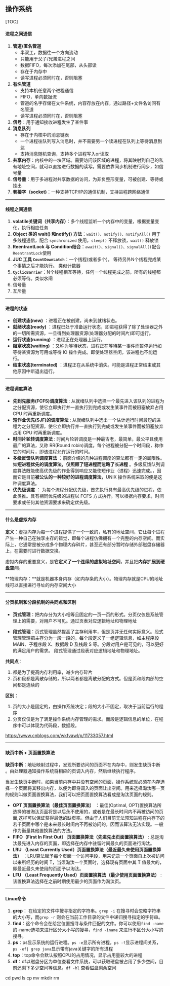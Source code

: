 ## 操作系统

[TOC]

#### 进程之间通信

1. **管道/匿名管道** 
   - 半双工，数据往一个方向流动
   - 只能用于父子/兄弟进程之间
   - 数据FIFO，每次添加在尾部，从头部读
   - 存在于内存中
   - 读写进程必须同时在，否则阻塞
2. **有名管道**
   - 支持本机任意两个进程通信
   - FIFO，单向数据流
   - 管道的名字存储在文件系统，内容存放在内存，通过路径+文件名访问有名管道
   - 读写进程必须同时在，否则阻塞
3. **信号**：用于通知接收进程发生了某件事
4. **消息队列**
   - 存在于内核中的消息链表
   - 一个进程往队列写入消息时，并不需要另一个读进程在队列上等待消息到达
   - 支持消息随机查询，支持多个进程写入or读取
5. **共享内存**：内核中的一块区域。需要访问该区域的进程，将其映射到自己的私有地址空间，就可以直接进行数据的读写。需要依靠同步机制进行同步，如信号量
6. **信号量**：用于多进程对共享数据的访问，为非负整形变量，可被创建、等待或挂出
7. **套接字（socket)**：一种支持TCP/IP的通信机制，支持进程跨网络通信

---

#### 线程之间通信

1. **volatile关键词（共享内存）**：多个线程监听一个内存中的变量，根据变量变化，执行相应任务
2. **Object 类的 wait() 和notify() 方法**：`wait()、notify()、notifyAll()` 用于多线程通信，配合 `synchronized` 使用，`sleep()` 不释放锁，`wait()` 释放锁
3. **ReentrantLock 与 Condition结合**：`await()、signal()、signalAll()`配合`ReentrantLock`使用
4. **JUC 工具 `CountDownLatch`**：一个线程(或者多个)， 等待另外N个线程完成某个事情之后才能执行。 类似计数器
5. **`CyclicBarrier`**：N个线程相互等待，任何一个线程完成之前，所有的线程都必须等待。类似水闸
6. 信号量
7. 互斥量

---

#### 进程的状态

- **创建状态(new)** ：进程正在被创建，尚未到就绪状态。
- **就绪状态(ready)** ：进程已处于准备运行状态，即进程获得了除了处理器之外的一切所需资源，一旦得到处理器资源(处理器分配的时间片)即可运行。
- **运行状态(running)** ：进程正在处理器上运行。
- **阻塞状态(waiting)** ：又称为等待状态，进程正在等待某一事件而暂停运行如等待某资源为可用或等待 IO 操作完成。即使处理器空闲，该进程也不能运行。
- **结束状态(terminated)** ：进程正在从系统中消失。可能是进程正常结束或其他原因中断退出运行。

---

#### 进程调度算法

- **先到先服务(FCFS)调度算法** : 从就绪队列中选择一个最先进入该队列的进程为之分配资源，使它立即执行并一直执行到完成或发生某事件而被阻塞放弃占用 CPU 时再重新调度。
- **短作业优先(SJF)的调度算法** : 从就绪队列中选出一个估计运行时间最短的进程为之分配资源，使它立即执行并一直执行到完成或发生某事件而被阻塞放弃占用 CPU 时再重新调度。
- **时间片轮转调度算法** : 时间片轮转调度是一种最古老，最简单，最公平且使用最广的算法，又称 RR(Round robin)调度。每个进程被分配一个时间段，称作它的时间片，即该进程允许运行的时间。
- **多级反馈队列调度算法** ：前面介绍的几种进程调度的算法都有一定的局限性。如**短进程优先的调度算法，仅照顾了短进程而忽略了长进程** 。多级反馈队列调度算法既能使高优先级的作业得到响应又能使短作业（进程）迅速完成。，因而它是目前**被公认的一种较好的进程调度算法**，UNIX 操作系统采取的便是这种调度算法。
- **优先级调度** ： 为每个流程分配优先级，首先执行具有最高优先级的进程，依此类推。具有相同优先级的进程以 FCFS 方式执行。可以根据内存要求，时间要求或任何其他资源要求来确定优先级。

---

#### 什么是虚拟内存

**定义**：虚拟内存为每一个进程提供了一个一致的，私有的地址空间，它让每个进程产生一种自己在独享主存的错觉，即每个进程仿佛拥有一个完整的内存空间。而实际上，它通常是被分成多个物理内存碎片，甚至还有部分暂时存储外部磁盘存储器上，在需要时进行数据交换。

虚拟内存的重要意义，是**它定义了一个连续的虚拟地址空间**，并且把**内存扩展到硬盘空间**。

**物理内存：**就是机器本身内存（如内存条的大小）。物理内存就是CPU的地址线可以直接进行寻址的内存空间大小

---

#### 分页机制和分段机制的共同点和区别

- **页式管理**：把内存分为大小相等且固定的一页一页的形式。分页仅仅是系统管理上的需要，对用户不可见。通过页表对应逻辑地址和物理地址

- **段式管理**：页式管理虽然提高了主存利用率，但是页并无任何实际意义。段式管理管理把主存分为一段一段的，每个段定义了一组逻辑信息，如主程序段 MAIN、子程序段 X、数据段 D 及栈段 S 等。分段对用户是可见的，可以更好的满足用户的需求。 段式管理通过段表对应逻辑地址和物理地址。

**共同点**：

1. 都是为了提高内存利用率，减少内存碎片
2. 页和段都是离散存储的，所以两者都是离散分配的方式。但是页和段内部的空间都是连续的

**区别**：

1. 页的大小是固定的，由操作系统决定；段的大小不固定，取决于当前运行的程序
2. 分页仅仅是为了满足操作系统内存管理的需求。而段是逻辑信息的单位，在程序中可以体现为代码段，数据段。

https://www.cnblogs.com/wkfvawl/p/11733057.html

---

#### 缺页中断 + 页面置换算法

**缺页中断**：地址映射过程中，发现所要访问的页面不在内存中，则发生缺页中断 。由处理器通知操作系统将相应的页调入内存，然后继续执行程序。

当发生缺页中断时，如果当前内存中并没有空闲的页面，操作系统就必须在内存选择一个页面将其移出内存，以便为即将调入的页面让出空间。用来选择淘汰哪一页的规则叫做页面置换算法，我们可以把页面置换算法看成是淘汰页面的规则。

- **OPT 页面置换算法（最佳页面置换算法）** ：最佳(Optimal, OPT)置换算法所选择的被淘汰页面将是以后永不使用的，或者是在最长时间内不再被访问的页面,这样可以保证获得最低的缺页率。但由于人们目前无法预知进程在内存下的若千页面中哪个是未来最长时间内不再被访问的，因而该算法无法实现。一般作为衡量其他置换算法的方法。
- **FIFO（First In First Out） 页面置换算法（先进先出页面置换算法）** : 总是淘汰最先进入内存的页面，即选择在内存中驻留时间最久的页面进行淘汰。
- **LRU （Least Currently Used）页面置换算法（最近最久未使用页面置换算法）** ：LRU算法赋予每个页面一个访问字段，用来记录一个页面自上次被访问以来所经历的时间 T，当须淘汰一个页面时，选择现有页面中其 T 值最大的，即最近最久未使用的页面予以淘汰。
- **LFU （Least Frequently Used）页面置换算法（最少使用页面置换算法）** : 该置换算法选择在之前时期使用最少的页面作为淘汰页。

---

#### Linux命令

1. **grep**： 在给定的文件中搜寻指定的字符串。`grep -i` 在搜寻时会忽略字符串的大小写，而`grep -r` 则会在当前工作目录的文件中递归搜寻指定的字符串。
2. **find**：这个命令会在给定位置搜寻与条件匹配的文件。你可以使用`find -name` 的-name选项来进行区分大小写的搜寻，`find -iname` 来进行不区分大小写的搜寻。
3. **ps**：ps显示系统的运行进程。`ps -e`显示所有进程，`ps -f`显示进程间关系，`ps -ef| grep java`显示带有java关键字的所有进程
4. **top**：top命令会默认按照CPU的占用情况，显示占用量较大的进程
5. **df**：df以磁盘分区为单位查看文件系统，可以获取硬盘被占用了多少空间，目前还剩下多少空间等信息。`df -hl` 查看磁盘剩余空间

cd pwd ls cp mv mkdir rm

